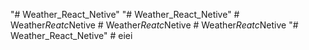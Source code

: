 "# Weather_React_Netive" 
"# Weather_React_Netive" 
#   W e a t h e r _ R e a t c _ N e t i v e  
 #   W e a t h e r _ R e a t c _ N e t i v e  
 #   W e a t h e r _ R e a t c _ N e t i v e  
 "# Weather_React_Netive" 
#   e i e i  
 